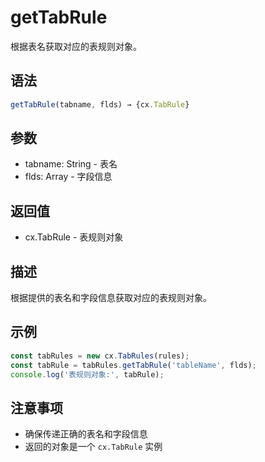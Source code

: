 # getTabRule

根据表名获取对应的表规则对象。

## 语法

```javascript
getTabRule(tabname, flds) → {cx.TabRule}
```

## 参数

- tabname: String - 表名
- flds: Array - 字段信息

## 返回值

- cx.TabRule - 表规则对象

## 描述

根据提供的表名和字段信息获取对应的表规则对象。

## 示例

```javascript
const tabRules = new cx.TabRules(rules);
const tabRule = tabRules.getTabRule('tableName', flds);
console.log('表规则对象:', tabRule);
```

## 注意事项

- 确保传递正确的表名和字段信息
- 返回的对象是一个 `cx.TabRule` 实例 